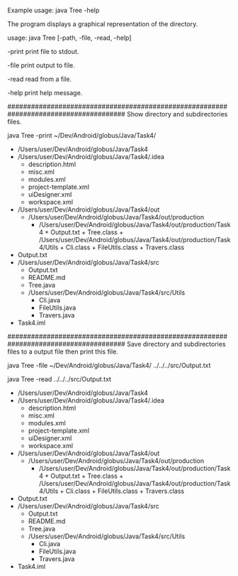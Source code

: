 Example usage: java Tree -help

The program displays a graphical representation of the directory.

usage: java Tree [-path, -file, -read, -help]

-print <file>         print file to stdout.

-file <path> <output> print output to file.

-read <path>          read from a file.

-help                 print help message.

######################################################################################
Show directory and subdirectories files.

java Tree -print ~/Dev/Android/globus/Java/Task4/

 + /Users/user/Dev/Android/globus/Java/Task4
  + /Users/user/Dev/Android/globus/Java/Task4/.idea
    + description.html
    + misc.xml
    + modules.xml
    + project-template.xml
    + uiDesigner.xml
    + workspace.xml
  + /Users/user/Dev/Android/globus/Java/Task4/out
    + /Users/user/Dev/Android/globus/Java/Task4/out/production
        + /Users/user/Dev/Android/globus/Java/Task4/out/production/Task4
                + Output.txt
                + Tree.class
                + /Users/user/Dev/Android/globus/Java/Task4/out/production/Task4/Utils
                                + Cli.class
                                + FileUtils.class
                                + Travers.class
  + Output.txt
  + /Users/user/Dev/Android/globus/Java/Task4/src
    + Output.txt
    + README.md
    + Tree.java
    + /Users/user/Dev/Android/globus/Java/Task4/src/Utils
        + Cli.java
        + FileUtils.java
        + Travers.java
  + Task4.iml



######################################################################################
Save directory and subdirectories files to a output file then print this file.

java Tree -file ~/Dev/Android/globus/Java/Task4/ ../../../src/Output.txt

java Tree -read ../../../src/Output.txt

 + /Users/user/Dev/Android/globus/Java/Task4
  + /Users/user/Dev/Android/globus/Java/Task4/.idea
    + description.html
    + misc.xml
    + modules.xml
    + project-template.xml
    + uiDesigner.xml
    + workspace.xml
  + /Users/user/Dev/Android/globus/Java/Task4/out
    + /Users/user/Dev/Android/globus/Java/Task4/out/production
        + /Users/user/Dev/Android/globus/Java/Task4/out/production/Task4
                + Output.txt
                + Tree.class
                + /Users/user/Dev/Android/globus/Java/Task4/out/production/Task4/Utils
                                + Cli.class
                                + FileUtils.class
                                + Travers.class
  + Output.txt
  + /Users/user/Dev/Android/globus/Java/Task4/src
    + Output.txt
    + README.md
    + Tree.java
    + /Users/user/Dev/Android/globus/Java/Task4/src/Utils
        + Cli.java
        + FileUtils.java
        + Travers.java
  + Task4.iml
